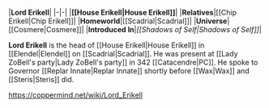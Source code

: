 |**Lord Erikell**|
|-|-|
|**[[House Erikell\|House Erikell]]**|
|**Relatives**|[[Chip Erikell\|Chip Erikell]]|
|**Homeworld**|[[Scadrial\|Scadrial]]|
|**Universe**|[[Cosmere\|Cosmere]]|
|**Introduced In**|*[[Shadows of Self\|Shadows of Self]]*|

**Lord Erikell** is the head of [[House Erikell\|House Erikell]] in [[Elendel\|Elendel]] on [[Scadrial\|Scadrial]].
He was present at [[Lady ZoBell's party\|Lady ZoBell's party]] in 342 [[Catacendre\|PC]]. He spoke to Governor [[Replar Innate\|Replar Innate]] shortly before [[Wax\|Wax]] and [[Steris\|Steris]] did.



https://coppermind.net/wiki/Lord_Erikell